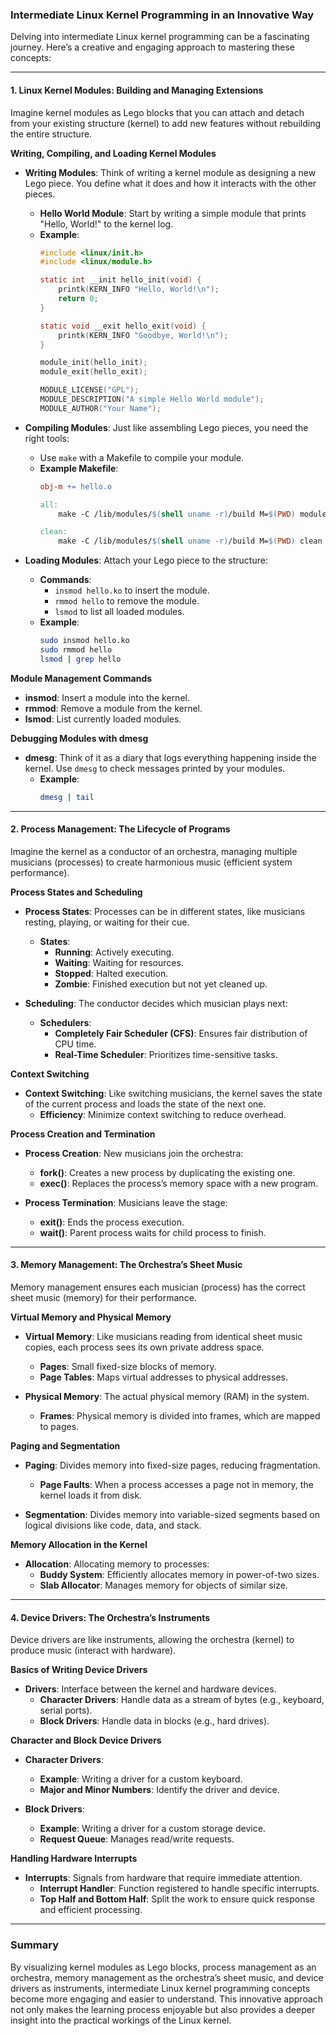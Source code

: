 ### Intermediate Linux Kernel Programming in an Innovative Way

Delving into intermediate Linux kernel programming can be a fascinating journey. Here’s a creative and engaging approach to mastering these concepts:

---

#### 1. Linux Kernel Modules: Building and Managing Extensions

Imagine kernel modules as Lego blocks that you can attach and detach from your existing structure (kernel) to add new features without rebuilding the entire structure.

**Writing, Compiling, and Loading Kernel Modules**

- **Writing Modules**: Think of writing a kernel module as designing a new Lego piece. You define what it does and how it interacts with the other pieces.
  - **Hello World Module**: Start by writing a simple module that prints "Hello, World!" to the kernel log.
  - **Example**:
    ```c
    #include <linux/init.h>
    #include <linux/module.h>

    static int __init hello_init(void) {
        printk(KERN_INFO "Hello, World!\n");
        return 0;
    }

    static void __exit hello_exit(void) {
        printk(KERN_INFO "Goodbye, World!\n");
    }

    module_init(hello_init);
    module_exit(hello_exit);

    MODULE_LICENSE("GPL");
    MODULE_DESCRIPTION("A simple Hello World module");
    MODULE_AUTHOR("Your Name");
    ```

- **Compiling Modules**: Just like assembling Lego pieces, you need the right tools:
  - Use `make` with a Makefile to compile your module.
  - **Example Makefile**:
    ```makefile
    obj-m += hello.o

    all:
        make -C /lib/modules/$(shell uname -r)/build M=$(PWD) modules

    clean:
        make -C /lib/modules/$(shell uname -r)/build M=$(PWD) clean
    ```

- **Loading Modules**: Attach your Lego piece to the structure:
  - **Commands**: 
    - `insmod hello.ko` to insert the module.
    - `rmmod hello` to remove the module.
    - `lsmod` to list all loaded modules.
  - **Example**:
    ```bash
    sudo insmod hello.ko
    sudo rmmod hello
    lsmod | grep hello
    ```

**Module Management Commands**

- **insmod**: Insert a module into the kernel.
- **rmmod**: Remove a module from the kernel.
- **lsmod**: List currently loaded modules.

**Debugging Modules with dmesg**

- **dmesg**: Think of it as a diary that logs everything happening inside the kernel. Use `dmesg` to check messages printed by your modules.
  - **Example**:
    ```bash
    dmesg | tail
    ```

---

#### 2. Process Management: The Lifecycle of Programs

Imagine the kernel as a conductor of an orchestra, managing multiple musicians (processes) to create harmonious music (efficient system performance).

**Process States and Scheduling**

- **Process States**: Processes can be in different states, like musicians resting, playing, or waiting for their cue.
  - **States**:
    - **Running**: Actively executing.
    - **Waiting**: Waiting for resources.
    - **Stopped**: Halted execution.
    - **Zombie**: Finished execution but not yet cleaned up.

- **Scheduling**: The conductor decides which musician plays next:
  - **Schedulers**:
    - **Completely Fair Scheduler (CFS)**: Ensures fair distribution of CPU time.
    - **Real-Time Scheduler**: Prioritizes time-sensitive tasks.

**Context Switching**

- **Context Switching**: Like switching musicians, the kernel saves the state of the current process and loads the state of the next one.
  - **Efficiency**: Minimize context switching to reduce overhead.

**Process Creation and Termination**

- **Process Creation**: New musicians join the orchestra:
  - **fork()**: Creates a new process by duplicating the existing one.
  - **exec()**: Replaces the process’s memory space with a new program.

- **Process Termination**: Musicians leave the stage:
  - **exit()**: Ends the process execution.
  - **wait()**: Parent process waits for child process to finish.

---

#### 3. Memory Management: The Orchestra’s Sheet Music

Memory management ensures each musician (process) has the correct sheet music (memory) for their performance.

**Virtual Memory and Physical Memory**

- **Virtual Memory**: Like musicians reading from identical sheet music copies, each process sees its own private address space.
  - **Pages**: Small fixed-size blocks of memory.
  - **Page Tables**: Maps virtual addresses to physical addresses.

- **Physical Memory**: The actual physical memory (RAM) in the system.
  - **Frames**: Physical memory is divided into frames, which are mapped to pages.

**Paging and Segmentation**

- **Paging**: Divides memory into fixed-size pages, reducing fragmentation.
  - **Page Faults**: When a process accesses a page not in memory, the kernel loads it from disk.
  
- **Segmentation**: Divides memory into variable-sized segments based on logical divisions like code, data, and stack.

**Memory Allocation in the Kernel**

- **Allocation**: Allocating memory to processes:
  - **Buddy System**: Efficiently allocates memory in power-of-two sizes.
  - **Slab Allocator**: Manages memory for objects of similar size.

---

#### 4. Device Drivers: The Orchestra’s Instruments

Device drivers are like instruments, allowing the orchestra (kernel) to produce music (interact with hardware).

**Basics of Writing Device Drivers**

- **Drivers**: Interface between the kernel and hardware devices.
  - **Character Drivers**: Handle data as a stream of bytes (e.g., keyboard, serial ports).
  - **Block Drivers**: Handle data in blocks (e.g., hard drives).

**Character and Block Device Drivers**

- **Character Drivers**:
  - **Example**: Writing a driver for a custom keyboard.
  - **Major and Minor Numbers**: Identify the driver and device.

- **Block Drivers**:
  - **Example**: Writing a driver for a custom storage device.
  - **Request Queue**: Manages read/write requests.

**Handling Hardware Interrupts**

- **Interrupts**: Signals from hardware that require immediate attention.
  - **Interrupt Handler**: Function registered to handle specific interrupts.
  - **Top Half and Bottom Half**: Split the work to ensure quick response and efficient processing.

---

### Summary

By visualizing kernel modules as Lego blocks, process management as an orchestra, memory management as the orchestra’s sheet music, and device drivers as instruments, intermediate Linux kernel programming concepts become more engaging and easier to understand. This innovative approach not only makes the learning process enjoyable but also provides a deeper insight into the practical workings of the Linux kernel.
